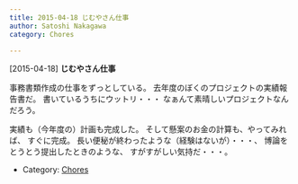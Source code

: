 ```yaml
---
title: 2015-04-18 じむやさん仕事
author: Satoshi Nakagawa
category: Chores

---
```


[2015-04-18] **じむやさん仕事** 

 事務書類作成の仕事をずっとしている。
去年度のぼくのプロジェクトの実績報告書だ。
書いているうちにウットリ・・・
なぁんて素晴しいプロジェクトなんだろう。

 実績も（今年度の）計画も完成した。
そして懸案のお金の計算も、やってみれば、
すぐに完成。
長い便秘が終わったような（経験はないが）・・・、
博論をとうとう提出したときのような、
すがすがしい気持だ・・・。

- Category: [Chores](https://merapano.github.io/categories.html#Chores)

